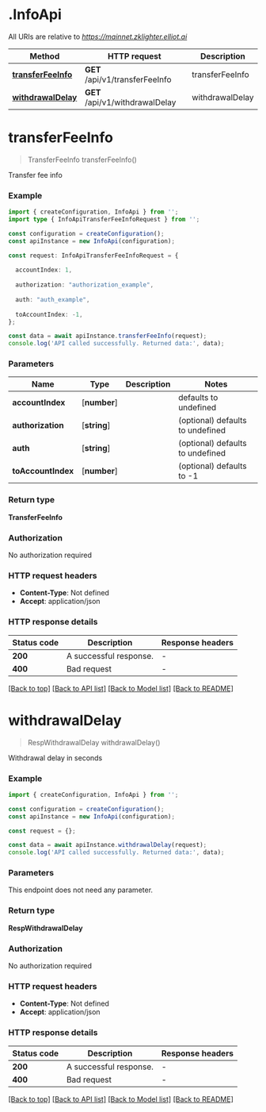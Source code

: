 # .InfoApi

All URIs are relative to *https://mainnet.zklighter.elliot.ai*

Method | HTTP request | Description
------------- | ------------- | -------------
[**transferFeeInfo**](InfoApi.md#transferFeeInfo) | **GET** /api/v1/transferFeeInfo | transferFeeInfo
[**withdrawalDelay**](InfoApi.md#withdrawalDelay) | **GET** /api/v1/withdrawalDelay | withdrawalDelay


# **transferFeeInfo**
> TransferFeeInfo transferFeeInfo()

Transfer fee info

### Example


```typescript
import { createConfiguration, InfoApi } from '';
import type { InfoApiTransferFeeInfoRequest } from '';

const configuration = createConfiguration();
const apiInstance = new InfoApi(configuration);

const request: InfoApiTransferFeeInfoRequest = {
  
  accountIndex: 1,
  
  authorization: "authorization_example",
  
  auth: "auth_example",
  
  toAccountIndex: -1,
};

const data = await apiInstance.transferFeeInfo(request);
console.log('API called successfully. Returned data:', data);
```


### Parameters

Name | Type | Description  | Notes
------------- | ------------- | ------------- | -------------
 **accountIndex** | [**number**] |  | defaults to undefined
 **authorization** | [**string**] |  | (optional) defaults to undefined
 **auth** | [**string**] |  | (optional) defaults to undefined
 **toAccountIndex** | [**number**] |  | (optional) defaults to -1


### Return type

**TransferFeeInfo**

### Authorization

No authorization required

### HTTP request headers

 - **Content-Type**: Not defined
 - **Accept**: application/json


### HTTP response details
| Status code | Description | Response headers |
|-------------|-------------|------------------|
**200** | A successful response. |  -  |
**400** | Bad request |  -  |

[[Back to top]](#) [[Back to API list]](README.md#documentation-for-api-endpoints) [[Back to Model list]](README.md#documentation-for-models) [[Back to README]](README.md)

# **withdrawalDelay**
> RespWithdrawalDelay withdrawalDelay()

Withdrawal delay in seconds

### Example


```typescript
import { createConfiguration, InfoApi } from '';

const configuration = createConfiguration();
const apiInstance = new InfoApi(configuration);

const request = {};

const data = await apiInstance.withdrawalDelay(request);
console.log('API called successfully. Returned data:', data);
```


### Parameters
This endpoint does not need any parameter.


### Return type

**RespWithdrawalDelay**

### Authorization

No authorization required

### HTTP request headers

 - **Content-Type**: Not defined
 - **Accept**: application/json


### HTTP response details
| Status code | Description | Response headers |
|-------------|-------------|------------------|
**200** | A successful response. |  -  |
**400** | Bad request |  -  |

[[Back to top]](#) [[Back to API list]](README.md#documentation-for-api-endpoints) [[Back to Model list]](README.md#documentation-for-models) [[Back to README]](README.md)



